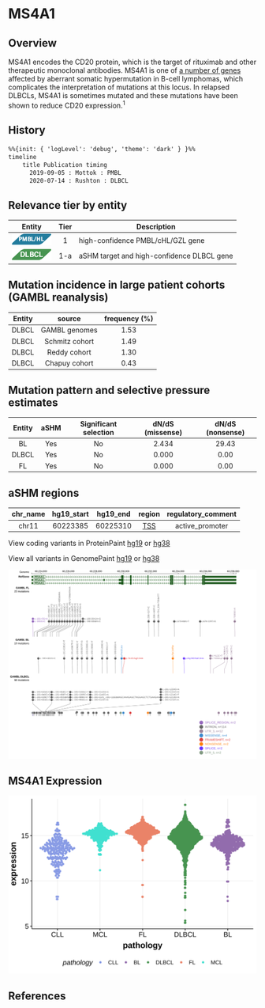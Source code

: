# MS4A1

## Overview
MS4A1 encodes the CD20 protein, which is the target of rituximab and other therapeutic monoclonal antibodies. MS4A1 is one of [a number of genes](https://github.com/morinlab/LLMPP/wiki/ashm) affected by aberrant somatic hypermutation in B-cell lymphomas, which complicates the interpretation of mutations at this locus. In relapsed DLBCLs, MS4A1 is sometimes mutated and these mutations have been shown to reduce CD20 expression.<sup>1</sup> 
## History
```mermaid
%%{init: { 'logLevel': 'debug', 'theme': 'dark' } }%%
timeline
    title Publication timing
      2019-09-05 : Mottok : PMBL
      2020-07-14 : Rushton : DLBCL
```

## Relevance tier by entity

|Entity|Tier|Description               |
|:------:|:----:|--------------------------|
|![PMBL](images/icons/PMBL_tier1.png)|1|high-confidence PMBL/cHL/GZL gene|
|![DLBCL](images/icons/DLBCL_tier1.png) |1-a | aSHM target and high-confidence DLBCL gene|

## Mutation incidence in large patient cohorts (GAMBL reanalysis)

|Entity|source        |frequency (%)|
|:------:|:--------------:|:-------------:|
|DLBCL |GAMBL genomes |1.53         |
|DLBCL |Schmitz cohort|1.49         |
|DLBCL |Reddy cohort  |1.30         |
|DLBCL |Chapuy cohort |0.43         |

## Mutation pattern and selective pressure estimates

|Entity|aSHM|Significant selection|dN/dS (missense)|dN/dS (nonsense)|
|:------:|:----:|:---------------------:|:----------------:|:----------------:|
|BL    |Yes |No                   |2.434           |29.43           |
|DLBCL |Yes |No                   |0.000           | 0.00           |
|FL    |Yes |No                   |0.000           | 0.00           |

## aSHM regions

|chr_name|hg19_start|hg19_end|region                                                                                    |regulatory_comment|
|:--------:|:----------:|:--------:|:------------------------------------------------------------------------------------------:|:------------------:|
|chr11   |60223385  |60225310|[TSS](https://genome.ucsc.edu/s/rdmorin/GAMBL%20hg19?position=chr11%3A60223385%2D60225310)|active_promoter   |


View coding variants in ProteinPaint [hg19](https://morinlab.github.io/LLMPP/GAMBL/MS4A1_protein.html)  or [hg38](https://morinlab.github.io/LLMPP/GAMBL/MS4A1_protein_hg38.html)

View all variants in GenomePaint [hg19](https://morinlab.github.io/LLMPP/GAMBL/MS4A1.html)  or [hg38](https://morinlab.github.io/LLMPP/GAMBL/MS4A1_hg38.html)

![](images/proteinpaint/MS4A1.svg)

## MS4A1 Expression
![](images/gene_expression/MS4A1_by_pathology.svg)

## References
<!-- ORIGIN: mottokIntegrativeGenomicAnalysis2019b -->
<!-- DLBCL: rushtonGeneticEvolutionaryPatterns2020 -->
<!-- PMBL: mottokIntegrativeGenomicAnalysis2019b -->
